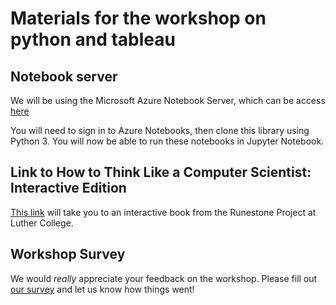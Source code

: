 # Materials for the workshop on python and tableau


## Notebook server

We will be using the Microsoft Azure Notebook Server, which can be access
[here](https://notebooks.azure.com/yardsale8/libraries/USCOTS17)

You will need to sign in to Azure Notebooks, then clone this library using Python 3.  You will now be able to run these notebooks in Jupyter Notebook.

## Link to How to Think Like a Computer Scientist: Interactive Edition

[This link](http://interactivepython.org/runestone/static/thinkcspy/index.html) will take you to an interactive book from the Runestone Project at Luther College.

## Workshop Survey

We would *really* appreciate your feedback on the workshop.  Please fill out
[our survey](https://winona.az1.qualtrics.com/jfe/form/SV_2fzPIPKvWP25rzn) and
let us know how things went!
